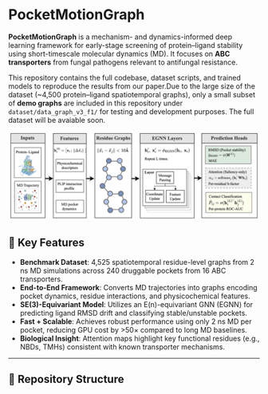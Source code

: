 # PocketMotionGraph

**PocketMotionGraph** is a mechanism- and dynamics-informed deep learning framework for early-stage screening of protein–ligand stability using short-timescale molecular dynamics (MD). It focuses on **ABC transporters** from fungal pathogens relevant to antifungal resistance.

This repository contains the full codebase, dataset scripts, and trained models to reproduce the results from our paper.Due to the large size of the dataset (~4,500 protein–ligand spatiotemporal graphs), only a small subset of **demo graphs** are included in this repository under `dataset/data_graph_v3_f1/` for testing and development purposes. The full dataset will be avaiable soon.


![arch_diagram.png](./doc/arch_diagram.png)
## 🚀 Key Features

- **Benchmark Dataset**: 4,525 spatiotemporal residue-level graphs from 2 ns MD simulations across 240 druggable pockets from 16 ABC transporters.
- **End-to-End Framework**: Converts MD trajectories into graphs encoding pocket dynamics, residue interactions, and physicochemical features.
- **SE(3)-Equivariant Model**: Utilizes an E(n)-equivariant GNN (EGNN) for predicting ligand RMSD drift and classifying stable/unstable pockets.
- **Fast + Scalable**: Achieves robust performance using only 2 ns MD per pocket, reducing GPU cost by >50× compared to long MD baselines.
- **Biological Insight**: Attention maps highlight key functional residues (e.g., NBDs, TMHs) consistent with known transporter mechanisms.

---

## 📁 Repository Structure

